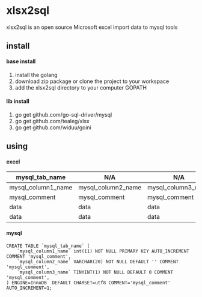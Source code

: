 # xlsx2sql

xlsx2sql is an open source Microsoft excel import data to mysql tools

## install

#### base install

1. install the golang
2. download zip package or clone the project to your workspace
3. add the xlsx2sql directory to your computer GOPATH

#### lib install

1. go get github.com/go-sql-driver/mysql
2. go get github.com/tealeg/xlsx
3. go get github.com/widuu/goini

## using

#### excel
| mysql_tab_name     | N/A                | N/A                |
| ------------------ | ------------------ | ------------------ |
| mysql_column1_name | mysql_column2_name | mysql_column3_name |
| mysql_comment      | mysql_comment      | mysql_comment      |
| data               | data               | data               |
| data               | data               | data               |

#### mysql

```mysql
CREATE TABLE `mysql_tab_name` (
	`mysql_column1_name` int(11) NOT NULL PRIMARY KEY AUTO_INCREMENT COMMENT 'mysql_comment',
	`mysql_column2_name` VARCHAR(20) NOT NULL DEFAULT '' COMMENT 'mysql_comment',
	`mysql_column3_name` TINYINT(1) NOT NULL DEFAULT 0 COMMENT 'mysql_comment',
) ENGINE=InnoDB  DEFAULT CHARSET=utf8 COMMENT='mysql_comment' AUTO_INCREMENT=1;
```